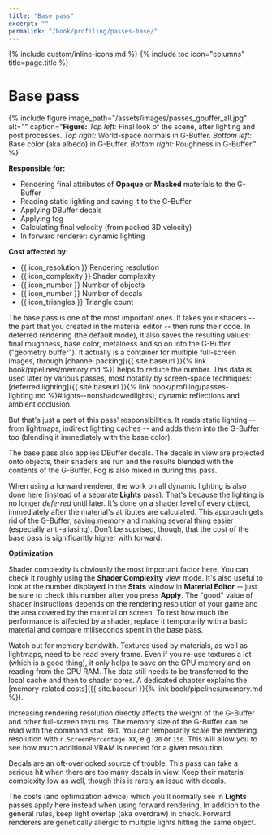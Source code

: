 ```yaml
---
title: "Base pass"
excerpt: ""
permalink: "/book/profiling/passes-base/"
---
```


{% include custom/inline-icons.md %}
{% include toc icon="columns" title=page.title %}

# Base pass

{% include figure image_path="/assets/images/passes_gbuffer_all.jpg" alt="" caption="__Figure:__ _Top left:_ Final look of the scene, after lighting and post processes. _Top right:_ World-space normals in G-Buffer. _Bottom left:_ Base color (aka albedo) in G-Buffer. _Bottom right:_ Roughness in G-Buffer." %}

**Responsible for:**

* Rendering final attributes of __Opaque__ or __Masked__ materials to the G-Buffer
* Reading static lighting and saving it to the G-Buffer
* Applying DBuffer decals
* Applying fog
* Calculating final velocity (from packed 3D velocity)
* In forward renderer: dynamic lighting

**Cost affected by:**

* {{ icon_resolution }} Rendering resolution
* {{ icon_complexity }} Shader complexity
* {{ icon_number }} Number of objects
* {{ icon_number }} Number of decals
* {{ icon_triangles }} Triangle count

The base pass is one of the most important ones. It takes your shaders -- the part that you created in the material editor -- then runs their code. In deferred rendering (the default mode), it also saves the resulting values: final roughness, base color, metalness and so on into the G-Buffer ("geometry buffer"). It actually is a container for multiple full-screen images, through [channel packing]({{ site.baseurl }}{% link book/pipelines/memory.md %}) helps to reduce the number. This data is used later by various passes, most notably by screen-space techniques: [deferred lighting]({{ site.baseurl }}{% link book/profiling/passes-lighting.md %}#lights--nonshadowedlights), dynamic reflections and ambient occlusion.

But that's just a part of this pass' responsibilities. It reads static lighting -- from lightmaps, indirect lighting caches -- and adds them into the G-Buffer too (blending it immediately with the base color).

The base pass also applies DBuffer decals. The decals in view are projected onto objects, their shaders are run and the results blended with the contents of the G-Buffer. Fog is also mixed in during this pass.

When using a forward renderer, the work on all dynamic lighting is also done here (instead of a separate __Lights__ pass). That's because the lighting is no longer _deferred_ until later. It's done on a shader level of every object, immediately after the material's atributes are calculated. This approach gets rid of the G-Buffer, saving memory and making several thing easier (especially anti-aliasing). Don't be suprised, though, that the cost of the base pass is significantly higher with forward.

**Optimization**

Shader complexity is obviously the most important factor here. You can check it roughly using the **Shader Complexity** view mode. It's also useful to look at the number displayed in the **Stats** window in **Material Editor** -- just be sure to check this number after you press **Apply**. The "good" value of shader instructions depends on the rendering resolution of your game and the area covered by the material on screen. To test how much the performance is affected by a shader, replace it temporarily with a basic material and compare miliseconds spent in the base pass.

Watch out for memory bandwith. Textures used by materials, as well as lightmaps, need to be read every frame. Even if you re-use textures a lot (which is a good thing), it only helps to save on the GPU memory and on reading from the CPU RAM. The data still needs to be transferred to the local cache and then to shader cores. A dedicated chapter explains the [memory-related costs]({{ site.baseurl }}{% link book/pipelines/memory.md %}).

Increasing rendering resolution directly affects the weight of the G-Buffer and other full-screen textures. The memory size of the G-Buffer can be read with the command `stat RHI`. You can temporarily scale the rendering resolution with `r.ScreenPercentage XX`, e.g. `20` or `150`. This will allow you to see how much additional VRAM is needed for a given resolution.

Decals are an oft-overlooked source of trouble. This pass can take a serious hit when there are too many decals in view. Keep their material complexity low as well, though this is rarely an issue with decals.

The costs (and optimization advice) which you'll normally see in **Lights** passes apply here instead when using forward rendering. In addition to the general rules, keep light overlap (aka overdraw) in check. Forward renderers are genetically allergic to multiple lights hitting the same object.